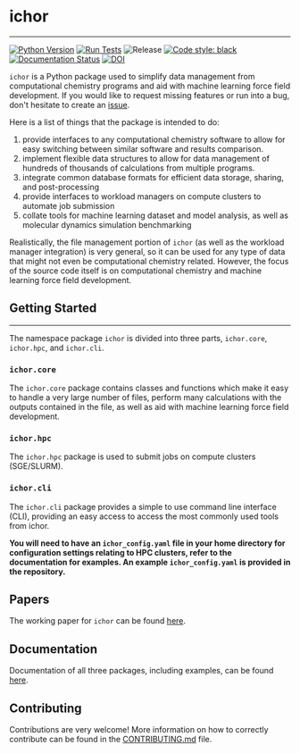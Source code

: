 # ichor
---

[![Python Version](https://img.shields.io/badge/python-3.8+-blue.svg)](https://www.python.org/downloads/)
[![Run Tests](https://github.com/popelier-group/ICHOR/actions/workflows/run_tests.yml/badge.svg)](https://github.com/popelier-group/ICHOR/actions/workflows/run_tests.yml)
![Release](https://img.shields.io/github/v/release/popelier-group/ICHOR?sort=semver)
[![Code style: black](https://img.shields.io/badge/code%20style-black-000000.svg)](https://github.com/psf/black)
[![Documentation Status](https://readthedocs.org/projects/ichor/badge/?version=latest)](https://ichor.readthedocs.io/en/latest/?badge=latest)
[![DOI](https://zenodo.org/badge/DOI/10.5281/zenodo.11182102.svg)](https://doi.org/10.5281/zenodo.11182102)

`ichor` is a Python package used to simplify data management from computational chemistry programs and aid with machine learning force field development. If you would like to request missing features or run into a bug, don't hesitate to create an [issue](https://github.com/popelier-group/ICHOR/issues).

Here is a list of things that the package is intended to do:

1. provide interfaces to any computational chemistry software to allow for easy switching between similar software and results comparison.
2. implement flexible data structures to allow for data management of hundreds of thousands of calculations from multiple programs.
3. integrate common database formats for efficient data storage, sharing, and post-processing
4. provide interfaces to workload managers on compute clusters to automate job submission
5. collate tools for machine learning dataset and model analysis, as well as molecular dynamics simulation benchmarking

Realistically, the file management portion of `ichor` (as well as the workload manager integration) is very general, so it can be used for any type of data that might not even be computational chemistry related. However, the focus of the source code itself is on computational chemistry and machine learning force field development.

## Getting Started
---
The namespace package `ichor` is divided into three parts, `ichor.core`, `ichor.hpc`, and `ichor.cli`.

### `ichor.core`
The `ichor.core` package contains classes and functions which make it easy to handle a very large number of files, perform many calculations with the outputs contained in the file, as well as aid with machine learning force field development.

### `ichor.hpc`
The `ichor.hpc` package is used to submit jobs on compute clusters (SGE/SLURM).

### `ichor.cli`
The `ichor.cli` package provides a simple to use command line interface (CLI), providing an easy access to access the most commonly used tools from ichor.

**You will need to have an `ichor_config.yaml` file in your home directory for configuration settings relating to HPC clusters, refer to the documentation for examples. An example `ichor_config.yaml` is provided in the repository.**

## Papers

The working paper for `ichor` can be found [here](https://doi.org/10.26434/chemrxiv-2024-f8h7n).

## Documentation

Documentation of all three packages, including examples, can be found [here](https://ichor.readthedocs.io/en/latest/).

## Contributing

Contributions are very welcome! More information on how to correctly contribute can be found in the [CONTRIBUTING.md](CONTRIBUTING.md) file.
